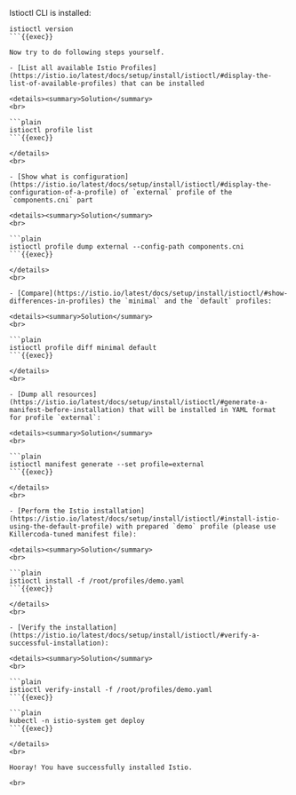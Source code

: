
Istioctl CLI is installed:
```plain
istioctl version
```{{exec}}

Now try to do following steps yourself.

- [List all available Istio Profiles](https://istio.io/latest/docs/setup/install/istioctl/#display-the-list-of-available-profiles) that can be installed

<details><summary>Solution</summary>
<br>

```plain
istioctl profile list
```{{exec}}

</details>
<br>

- [Show what is configuration](https://istio.io/latest/docs/setup/install/istioctl/#display-the-configuration-of-a-profile) of `external` profile of the `components.cni` part

<details><summary>Solution</summary>
<br>

```plain
istioctl profile dump external --config-path components.cni
```{{exec}}

</details>
<br>

- [Compare](https://istio.io/latest/docs/setup/install/istioctl/#show-differences-in-profiles) the `minimal` and the `default` profiles:

<details><summary>Solution</summary>
<br>

```plain
istioctl profile diff minimal default
```{{exec}}

</details>
<br>

- [Dump all resources](https://istio.io/latest/docs/setup/install/istioctl/#generate-a-manifest-before-installation) that will be installed in YAML format for profile `external`:

<details><summary>Solution</summary>
<br>

```plain
istioctl manifest generate --set profile=external
```{{exec}}

</details>
<br>

- [Perform the Istio installation](https://istio.io/latest/docs/setup/install/istioctl/#install-istio-using-the-default-profile) with prepared `demo` profile (please use Killercoda-tuned manifest file):

<details><summary>Solution</summary>
<br>

```plain
istioctl install -f /root/profiles/demo.yaml
```{{exec}}

</details>
<br>

- [Verify the installation](https://istio.io/latest/docs/setup/install/istioctl/#verify-a-successful-installation):

<details><summary>Solution</summary>
<br>

```plain
istioctl verify-install -f /root/profiles/demo.yaml
```{{exec}}

```plain
kubectl -n istio-system get deploy
```{{exec}}

</details>
<br>

Hooray! You have successfully installed Istio.

<br>
